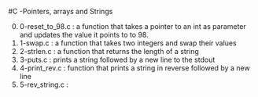 #C -Pointers, arrays and Strings


0. 0-reset_to_98.c : a function that takes a pointer to an int as parameter and updates the value it points to to 98.
1. 1-swap.c : a function that takes two integers and swap their values
2. 2-strlen.c : a function that returns the length of a string
3. 3-puts.c : prints a string followed by a new line to the stdout
4. 4-print_rev.c :  function that prints a string in reverse followed by a new line
5. 5-rev_string.c : 
